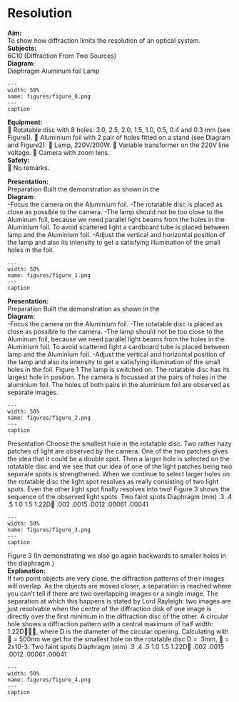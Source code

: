 # Resolution 
    
<b> Aim: </b>  
 To show how diffraction limits the resolution of an optical system.    
<b> Subjects: </b>  
 6C10 (Diffraction From Two Sources)   
<b> Diagram: </b>  
 Diaphragm Aluminum foil Lamp   
```{figure} figures/figure_0.png  
---  
width: 50%  
name: figures/figure_0.png  
---  
caption  
``` 
    
<b> Equipment: </b>  
  Rotatable disc with 8 holes: 3.0, 2.5, 2.0, 1.5, 1.0, 0.5, 0.4 and 0.3 mm (see Figure1).  Aluminium foil with 2 pair of holes fitted on a stand (see Diagram and Figure2).  Lamp, 220V/200W.  Variable transformer on the 220V line voltage.  Camera with zoom lens.   
<b> Safety: </b>  
  No remarks.
     
<b> Presentation: </b>  
 Preparation Built the demonstration as shown in the   
<b> Diagram: </b>  
 -Focus the camera on the Aluminium foil. -The rotatable disc is placed as close as possible to the camera. -The lamp should not be too close to the Aluminum foil, because we need parallel light beams     from the holes in the Aluminium foil. To avoid scattered light a cardboard tube is placed    between lamp and the Aluminium foil. -Adjust the vertical and horizontal position of the lamp and also its intensity to get a satisfying     illumination of the small holes in the foil.   
```{figure} figures/figure_1.png  
---  
width: 50%  
name: figures/figure_1.png  
---  
caption  
``` 
     
<b> Presentation: </b>  
 Preparation Built the demonstration as shown in the   
<b> Diagram: </b>  
 -Focus the camera on the Aluminium foil. -The rotatable disc is placed as close as possible to the camera. -The lamp should not be too close to the Aluminum foil, because we need parallel light beams     from the holes in the Aluminium foil. To avoid scattered light a cardboard tube is placed    between lamp and the Aluminium foil. -Adjust the vertical and horizontal position of the lamp and also its intensity to get a satisfying     illumination of the small holes in the foil.  Figure 1  The lamp is switched on. The rotatable disc has its largest hole in position. The camera is focussed at the pairs of holes in the aluminium foil. The holes of both pairs in the aluminium foil are observed as separate images.   
```{figure} figures/figure_2.png  
---  
width: 50%  
name: figures/figure_2.png  
---  
caption  
``` 
 Presentation Choose the smallest hole in the rotatable disc. Two rather hazy patches of light are observed by the camera. One of the two patches gives the idea that it could be a double spot. Then a larger hole is selected on the rotatable disc and we see that our idea of one of the light patches being two separate spots is strengthened. When we continue to select larger holes on the rotatable disc the light spot resolves as really consisting of two light spots. Even the other light spot finally resolves into two! Figure 3 shows the sequence of the observed light spots.   Two faint spots Diaphragm (mm)           .3                   .4                   .5                   1.0                 1.5    1.22D                 .002               .0015             .0012            .00061           .00041   
```{figure} figures/figure_3.png  
---  
width: 50%  
name: figures/figure_3.png  
---  
caption  
``` 
   Figure 3  (In demonstrating we also go again backwards to smaller holes in the diaphragm.)     
<b> Explanation: </b>  
 If two point objects are very close, the diffraction patterns of their images will overlap. As the objects are moved closer, a separation is reached where you can't tell if there are two overlapping images or a single image. The separation at which this happens is stated by Lord Rayleigh: two images are just resolvable when the centre of the diffraction disk of one image is directly over the first minimum in the diffraction disc of the other. A circular hole shows a diffraction pattern with a central maximum of half width: 1.22D, where D is the diameter of the circular opening. Calculating with  = 500nm we get for the smallest hole on the rotatable disc D = .3mm,  = 2x10-3.  Two faint spots Diaphragm (mm)           .3                   .4                   .5                   1.0                 1.5    1.22D                 .002               .0015             .0012            .00061           .00041   
```{figure} figures/figure_4.png  
---  
width: 50%  
name: figures/figure_4.png  
---  
caption  
``` 
 